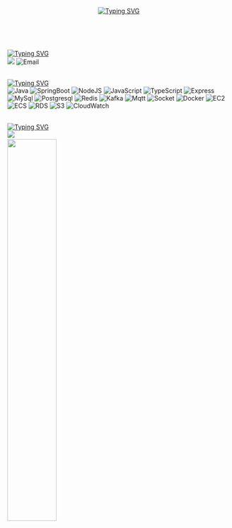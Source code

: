 <div align=center>
  
[![Typing SVG](https://readme-typing-svg.demolab.com?font=Indie+Flower&size=50&duration=3000&pause=5000&color=5398FE&center=true&vCenter=true&width=700&height=100&lines=Hi+there!+Welcome+to+my+world)](https://git.io/typing-svg)

</div>
<br><br><br>

[![Typing SVG](https://readme-typing-svg.demolab.com?font=Indie+Flower&duration=1&pause=100000000000&color=5398FE&vCenter=true&repeat=false&width=100&height=40&lines=CONTACT)](https://git.io/typing-svg)<br><a href="https://velog.io/@onenonly"><img src="https://img.shields.io/badge/velog-20C997.svg?style=for-the-badge&logo=velog&logoColor=white"></a> ![Email](https://img.shields.io/badge/jiwon7659@gmail.com-EA4335.svg?style=for-the-badge&logo=gmail&logoColor=white)
<br><br>

[![Typing SVG](https://readme-typing-svg.demolab.com?font=Indie+Flower&duration=1&pause=100000000000&color=5398FE&vCenter=true&repeat=false&width=100&height=40&lines=STACK)](https://git.io/typing-svg)<br>![Java](https://img.shields.io/badge/java-%23ED8B00.svg?style=for-the-badge&logo=java&logoColor=white) ![SpringBoot](https://img.shields.io/badge/springboot-6DB33F.svg?style=for-the-badge&logo=springboot&logoColor=white) ![NodeJS](https://img.shields.io/badge/node.js-6DA55F?style=for-the-badge&logo=node.js&logoColor=white) ![JavaScript](https://img.shields.io/badge/javascript-%23323330.svg?style=for-the-badge&logo=javascript&logoColor=%23F7DF1E) ![TypeScript](https://img.shields.io/badge/typescript-3178C6.svg?style=for-the-badge&logo=typescript&logoColor=white) ![Express](https://img.shields.io/badge/express-000000.svg?style=for-the-badge&logo=express&logoColor=white) ![MySql](https://img.shields.io/badge/mysql-4479A1.svg?style=for-the-badge&logo=mysql&logoColor=white) ![Postgresql](https://img.shields.io/badge/postgresql-4169E1.svg?style=for-the-badge&logo=postgresql&logoColor=white) ![Redis](https://img.shields.io/badge/redis-DC382D.svg?style=for-the-badge&logo=redis&logoColor=white) ![Kafka](https://img.shields.io/badge/apachekafka-000000.svg?style=for-the-badge&logo=apachekafka&logoColor=white) ![Mqtt](https://img.shields.io/badge/mqtt-660066.svg?style=for-the-badge&logo=mqtt&logoColor=white) ![Socket](https://img.shields.io/badge/socketdotio-010101.svg?style=for-the-badge&logo=socketdotio&logoColor=white) ![Docker](https://img.shields.io/badge/Docker-2496ED.svg?style=for-the-badge&logo=Docker&logoColor=white) ![EC2](https://img.shields.io/badge/amazonec2-FF9900.svg?style=for-the-badge&logo=amazonec2&logoColor=white) ![ECS](https://img.shields.io/badge/amazonecs-FF9900.svg?style=for-the-badge&logo=amazonecs&logoColor=white) ![RDS](https://img.shields.io/badge/amazonrds-527FFF.svg?style=for-the-badge&logo=amazonrds&logoColor=white) ![S3](https://img.shields.io/badge/amazons3-569A31.svg?style=for-the-badge&logo=amazons3&logoColor=white) ![CloudWatch](https://img.shields.io/badge/amazoncloudwatch-FF4F8B.svg?style=for-the-badge&logo=amazoncloudwatch&logoColor=white) 
<br><br>

[![Typing SVG](https://readme-typing-svg.demolab.com?font=Indie+Flower&duration=1&pause=100000000000&color=5398FE&vCenter=true&repeat=false&width=100&height=40&lines=INFO)](https://git.io/typing-svg)<br><a href="s">
  <img src="https://github-readme-stats.vercel.app/api/top-langs/?username=jiwonrethink&exclude_repo=dkssud8150.github.io&layout=compact&theme=tokyonight" />
</a><a href="s">
  <br><img src="https://github-readme-stats.vercel.app/api?username=jiwonrethink&theme=tokyonight&show_icons=true" width="47%" />
</a>
